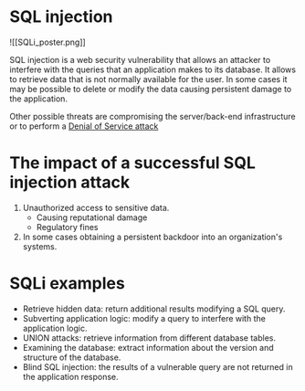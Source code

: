# SQL injection

![[SQLi_poster.png]]

SQL injection is a web security vulnerability that allows an attacker to interfere with the queries that an application makes to its database. It allows to retrieve data that is not normally available for the user. In some cases it may be possible to delete or modify the data causing persistent damage to the application.

Other possible threats are compromising the server/back-end infrastructure or to perform a [Denial of Service attack](https://www.paloaltonetworks.com/cyberpedia/what-is-a-denial-of-service-attack-dos)

# The impact of a successful SQL injection attack

1. Unauthorized access to sensitive data.
	- Causing reputational damage
	- Regulatory fines
2. In some cases obtaining a persistent backdoor into an organization's systems.

# SQLi examples
- Retrieve hidden data: return additional results modifying a SQL query.
- Subverting application logic: modify a query to interfere with the application logic.
- UNION attacks: retrieve information from different database tables.
- Examining the database: extract information about the version and structure of the database.
- Blind SQL injection: the results of a vulnerable query are not returned in the application response.
